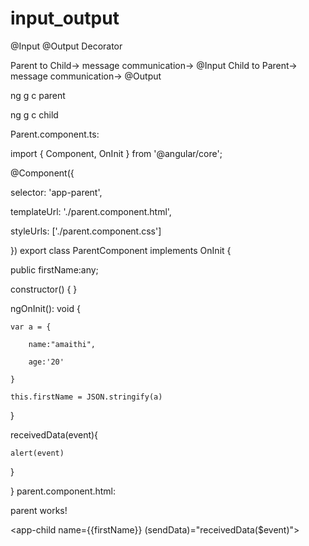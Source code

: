 # input_output
@Input @Output Decorator

Parent to Child-> message communication-> @Input
Child to Parent-> message communication-> @Output

ng g c parent

ng g c child

Parent.component.ts:

import { Component, OnInit } from '@angular/core';

@Component({

  selector: 'app-parent',
  
  templateUrl: './parent.component.html',
  
  styleUrls: ['./parent.component.css']
  
})
export class ParentComponent implements OnInit {

  public firstName:any;
  
  constructor() { }

  ngOnInit(): void {
  
  	var a = {
    
  		name:"amaithi",
      
  		age:'20'
      
  	}
    
  	this.firstName = JSON.stringify(a)
    
  }
  
  receivedData(event){
  
  	alert(event)
    
  }

}
parent.component.html:

<p>parent works!</p>

<app-child name={{firstName}} (sendData)="receivedData($event)"></app-child>

